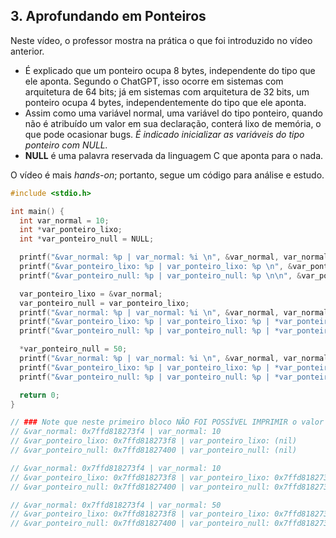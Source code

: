 ## 3. Aprofundando em Ponteiros

Neste vídeo, o professor mostra na prática o que foi introduzido no vídeo anterior.

- É explicado que um ponteiro ocupa 8 bytes, independente do tipo que ele aponta. Segundo o ChatGPT, isso ocorre em sistemas com arquitetura de 64 bits; já em sistemas com arquitetura de 32 bits, um ponteiro ocupa 4 bytes, independentemente do tipo que ele aponta.
- Assim como uma variável normal, uma variável do tipo ponteiro, quando não é atribuído um valor em sua declaração, conterá lixo de memória, o que pode ocasionar bugs. _É indicado inicializar as variáveis do tipo ponteiro com NULL._
- **NULL** é uma palavra reservada da linguagem C que aponta para o nada.

O vídeo é mais _hands-on_; portanto, segue um código para análise e estudo.

```c
#include <stdio.h>

int main() {
  int var_normal = 10;
  int *var_ponteiro_lixo;
  int *var_ponteiro_null = NULL;

  printf("&var_normal: %p | var_normal: %i \n", &var_normal, var_normal);
  printf("&var_ponteiro_lixo: %p | var_ponteiro_lixo: %p \n", &var_ponteiro_lixo, var_ponteiro_lixo);
  printf("&var_ponteiro_null: %p | var_ponteiro_null: %p \n\n", &var_ponteiro_null, var_ponteiro_null);

  var_ponteiro_lixo = &var_normal;
  var_ponteiro_null = var_ponteiro_lixo;
  printf("&var_normal: %p | var_normal: %i \n", &var_normal, var_normal);
  printf("&var_ponteiro_lixo: %p | var_ponteiro_lixo: %p | *var_ponteiro_lixo: %i\n", &var_ponteiro_lixo, var_ponteiro_lixo, *var_ponteiro_lixo);
  printf("&var_ponteiro_null: %p | var_ponteiro_null: %p | *var_ponteiro_null: %i \n\n", &var_ponteiro_null, var_ponteiro_null, *var_ponteiro_null);

  *var_ponteiro_null = 50;
  printf("&var_normal: %p | var_normal: %i \n", &var_normal, var_normal);
  printf("&var_ponteiro_lixo: %p | var_ponteiro_lixo: %p | *var_ponteiro_lixo: %i\n", &var_ponteiro_lixo, var_ponteiro_lixo, *var_ponteiro_lixo);
  printf("&var_ponteiro_null: %p | var_ponteiro_null: %p | *var_ponteiro_null: %i \n\n", &var_ponteiro_null, var_ponteiro_null, *var_ponteiro_null);

  return 0;
}

// ### Note que neste primeiro bloco NÃO FOI POSSÍVEL IMPRIMIR o valor de *var_ponteiro_lixo e *var_ponteiro_null ###
// &var_normal: 0x7ffd818273f4 | var_normal: 10
// &var_ponteiro_lixo: 0x7ffd818273f8 | var_ponteiro_lixo: (nil)
// &var_ponteiro_null: 0x7ffd81827400 | var_ponteiro_null: (nil)

// &var_normal: 0x7ffd818273f4 | var_normal: 10
// &var_ponteiro_lixo: 0x7ffd818273f8 | var_ponteiro_lixo: 0x7ffd818273f4 | *var_ponteiro_lixo: 10
// &var_ponteiro_null: 0x7ffd81827400 | var_ponteiro_null: 0x7ffd818273f4 | *var_ponteiro_null: 10

// &var_normal: 0x7ffd818273f4 | var_normal: 50
// &var_ponteiro_lixo: 0x7ffd818273f8 | var_ponteiro_lixo: 0x7ffd818273f4 | *var_ponteiro_lixo: 50
// &var_ponteiro_null: 0x7ffd81827400 | var_ponteiro_null: 0x7ffd818273f4 | *var_ponteiro_null: 50
```
